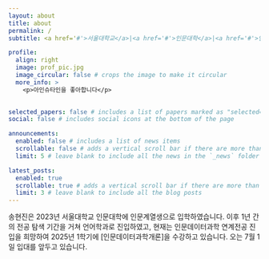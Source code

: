 ```yaml
---
layout: about
title: about
permalink: /
subtitle: <a href='#'>서울대학교</a>|<a href='#'>인문대학</a>|<a href='#'>언어학과</a>

profile:
  align: right
  image: prof_pic.jpg
  image_circular: false # crops the image to make it circular
  more_info: >
    <p>아인슈타인을 좋아합니다</p>
    

selected_papers: false # includes a list of papers marked as "selected={true}"
social: false # includes social icons at the bottom of the page

announcements:
  enabled: false # includes a list of news items
  scrollable: false # adds a vertical scroll bar if there are more than 3 news items
  limit: 5 # leave blank to include all the news in the `_news` folder

latest_posts:
  enabled: true
  scrollable: true # adds a vertical scroll bar if there are more than 3 new posts items
  limit: 3 # leave blank to include all the blog posts
---
```


송현진은 2023년 서울대학교 인문대학에 인문계열생으로 입학하였습니다. 이후 1년 간의 전공 탐색 기간을 거쳐 언어학과로 진입하였고, 현재는 인문데이터과학 연계전공 진입을 희망하여 2025년 1학기에 [인문데이터과학개론]을 수강하고 있습니다.
오는 7월 1일 입대를 앞두고 있습니다. 
